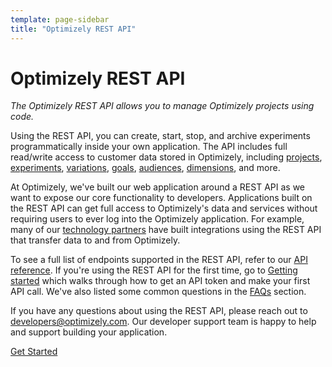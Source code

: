 ```yaml
---
template: page-sidebar
title: "Optimizely REST API"
---
```


# Optimizely REST API

*The Optimizely REST API allows you to manage Optimizely projects using code.*

Using the REST API, you can create, start, stop, and archive experiments programmatically inside your own application. The API includes full read/write access to customer data stored in Optimizely, including [projects](/rest/reference#projects), [experiments](/rest/reference#experiments), [variations](/rest/reference#variations), [goals](/rest/reference#goals), [audiences](/rest/reference#audiences), [dimensions](/rest/reference#dimension), and more.

At Optimizely, we've built our web application around a REST API as we want to expose our core functionality to developers. Applications built on the REST API can get full access to Optimizely's data and services without requiring users to ever log into the Optimizely application. For example, many of our [technology partners](http://optimizely.com/partners/technology) have built integrations using the REST API that transfer data to and from Optimizely.

To see a full list of endpoints supported in the REST API, refer to our [API reference](/rest/reference). If you're
using the REST API for the first time, go to [Getting started](/rest/getting-started) which walks through how to get an
API token and make your first API call. We've also listed some common questions in the [FAQs](/rest/faqs) section.

If you have any questions about using the REST API, please reach out to [developers@optimizely.com](mailto:developers@optimizely.com). Our developer support team is happy to help and support building your application.

<a class="lego-button lego-button--brand anchor--middle display--block width-200 text--center" href="../getting-started/index.html">
Get Started
</a>
